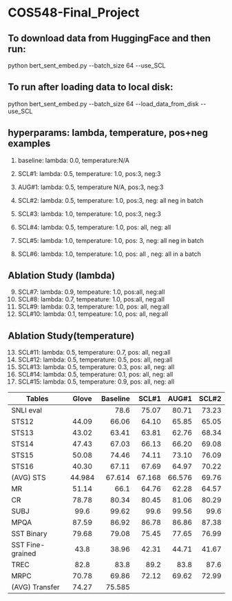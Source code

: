 # COS548-Final_Project
## To download data from HuggingFace and then run:
python bert_sent_embed.py --batch_size 64 --use_SCL

## To run after loading data to local disk: 
python bert_sent_embed.py --batch_size 64 --load_data_from_disk --use_SCL




## hyperparams: lambda, temperature, pos+neg examples
1. baseline: lambda: 0.0, temperature:N/A
2. SCL#1: lambda: 0.5, temperature: 1.0, pos:3, neg:3
3. AUG#1: lambda: 0.5, temperature N/A, pos:3, neg:3
4. SCL#2: lambda: 0.5, temperature: 1.0, pos:3, neg: all neg in batch

5. SCL#3: lambda: 1.0, temperature: 1.0, pos:3, neg:3
6. SCL#4: lambda: 0.5, temperature: 1.0, pos: all, neg: all
7. SCL#5: lambda: 1.0, temperature: 1.0, pos: 3, neg: all neg in batch
8. SCL#6: lambda: 1.0, temperature: 1.0, pos: all , neg: all in a batch

## Ablation Study (lambda)
9. SCL#7: lambda: 0.9, tempeature: 1.0, pos:all, neg:all
10. SCL#8: lambda: 0.7, tempeature: 1.0, pos:all, neg:all
11. SCL#9: lambda: 0.3, temperature: 1.0, pos: all, neg:all
12. SCL#10: lambda: 0.1, tempeature: 1.0, pos: all, neg:all

## Ablation Study(temperature)
13. SCL#11: lambda: 0.5, temperature: 0.7, pos: all, neg:all
14. SCL#12: lambda: 0.5, temperature: 0.5, pos: all, neg:all
15. SCL#13: lambda: 0.5, temperature: 0.3, pos: all, neg: all
16. SCL#14: lambda: 0.5, temperature: 0.1, pos: all, neg: all
17. SCL#15: lambda: 0.5, temperature: 0.9, pos: all, neg: all


| Tables            | Glove         | Baseline      | SCL#1     | AUG#1    | SCL#2    | 
| ------------------|:-------------:| -------------:| ---------:| --------:| --------:|
| SNLI eval         |               |  78.6         | 75.07     | 80.71    | 73.23  |
| STS12             | 44.09         |  66.06        | 64.10     | 65.85    | 65.05  |
| STS13             | 43.02         |  63.41        | 63.81     | 62.76    | 68.34  |
| STS14             | 47.43         |  67.03        | 66.13     | 66.20    | 69.08  |
| STS15             | 50.08         |  74.46        | 74.11     | 73.10    | 76.09  |
| STS16             | 40.30         |  67.11        | 67.69     | 64.97    | 70.22  |
| (AVG) STS         | 44.984        |  67.614       | 67.168    | 66.576   | 69.76  |
| MR                | 51.14         |  66.1         | 64.76     | 62.28    | 64.57  |  
| CR                | 78.78         |  80.34        | 80.45     | 81.06    | 80.29  | 
| SUBJ              | 99.6          |  99.62        | 99.6      | 99.56    | 99.6   |
| MPQA              | 87.59         |  86.92        | 86.78     | 86.86     | 87.38  |
| SST Binary        | 79.68         |  79.08        | 75.45     | 77.65     | 76.99  |
| SST Fine-grained  | 43.8          |  38.96        | 42.31     | 44.71     | 41.67  |
| TREC              | 82.8          |  83.8         | 89.2      | 83.8      | 87.6   |
| MRPC              | 70.78         |  69.86        | 72.12     | 69.62     | 72.99  |
| (AVG) Transfer    | 74.27     |   75.585